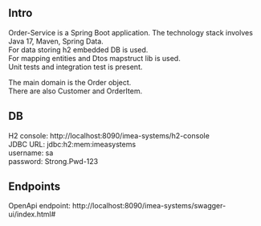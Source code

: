 ## Intro
Order-Service is a Spring Boot application.
The technology stack involves Java 17, Maven, Spring Data.   
For data storing h2 embedded DB is used.  
For mapping entities and Dtos mapstruct lib is used.  
Unit tests and integration test is present.  

The main domain is the Order object.  
There are also Customer and OrderItem.  

## DB
H2 console: http://localhost:8090/imea-systems/h2-console   
JDBC URL: jdbc:h2:mem:imeasystems     
username: sa        
password: Strong.Pwd-123

## Endpoints
OpenApi endpoint: http://localhost:8090/imea-systems/swagger-ui/index.html#